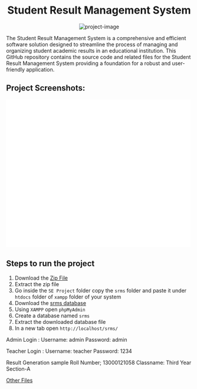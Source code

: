 <h1 align="center" id="title">Student Result Management System</h1>

<p align="center"><img src="https://socialify.git.ci/arkapg211002/Student-Result-Management-System/image?description=1&amp;forks=1&amp;issues=1&amp;language=1&amp;name=1&amp;owner=1&amp;pattern=Floating%20Cogs&amp;pulls=1&amp;stargazers=1&amp;theme=Auto" alt="project-image"></p>

<p id="description">The Student Result Management System is a comprehensive and efficient software solution designed to streamline the process of managing and organizing student academic results in an educational institution. This GitHub repository contains the source code and related files for the Student Result Management System providing a foundation for a robust and user-friendly application.</p>

<h2>Project Screenshots:</h2>

<img src="https://raw.githubusercontent.com/arkapg211002/arkapg211002/main/metrics.plugin.srms.screenshot.svg" alt="project-screenshot" width="500" height="400/">

<h2>Steps to run the project</h2>

1. Download the [Zip File](https://github.com/arkapg211002/Student-Result-Management-System/blob/main/Student%20Result%20Management%20System.zip)  
2. Extract the zip file
3. Go inside the `SE Project` folder copy the `srms` folder and paste it under `htdocs` folder of `xampp` folder of your system
4. Download the [srms database](https://github.com/arkapg211002/Student-Result-Management-System/tree/main/srms%20database)
5. Using `XAMPP` open `phpMyAdmin`
6. Create a database named `srms`
7. Extract the downloaded database file
8. In a new tab open `http://localhost/srms/`

Admin Login :
Username: admin
Password: admin

Teacher Login :
Username: teacher
Password: 1234

Result Generation sample 
Roll Number; 13000121058
Classname: Third Year Section-A

[Other Files](https://github.com/arkapg211002/SEM-5-CSE/tree/main/Software%20Engineering%20Lab%20(ESC591)/Project)










